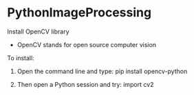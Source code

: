 # PythonImageProcessing

Install OpenCV library
- OpenCV stands for open source computer vision

To install:
1. Open the command line and type:
pip install opencv-python

2. Then open a Python session and try:
import cv2 
